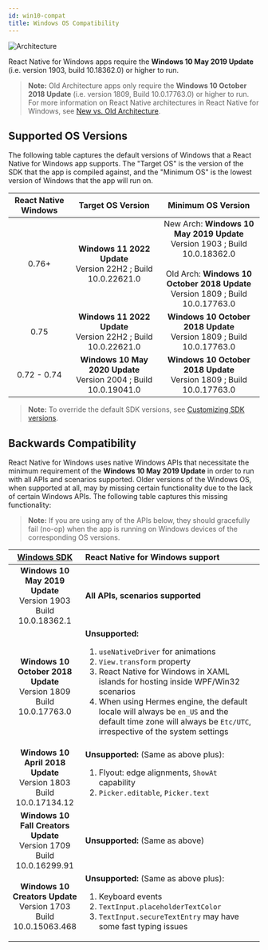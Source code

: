 ```yaml
---
id: win10-compat
title: Windows OS Compatibility
---
```


![Architecture](https://img.shields.io/badge/architecture-new_&_old-green)

React Native for Windows apps require the **Windows 10 May 2019 Update** (i.e. version 1903, build 10.18362.0) or higher to run.

> **Note:** Old Architecture apps only require the **Windows 10 October 2018 Update** (i.e. version 1809, Build 10.0.17763.0) or higher to run. For more information on React Native architectures in React Native for Windows, see [New vs. Old Architecture](new-architecture.md).

## Supported OS Versions

The following table captures the default versions of Windows that a React Native for Windows app supports. The "Target OS" is the version of the SDK that the app is compiled against, and the "Minimum OS" is the lowest version of Windows that the app will run on.

| React Native Windows | Target OS Version | Minimum OS Version |
| :--: | :-: | :-: |
| 0.76+ | **Windows 11 2022 Update**<br>Version 22H2 ; Build 10.0.22621.0 | New Arch: **Windows 10 May 2019 Update**<br>Version 1903 ; Build 10.0.18362.0<br><br>Old Arch: **Windows 10 October 2018 Update**<br>Version 1809 ; Build 10.0.17763.0 |
| 0.75 | **Windows 11 2022 Update**<br>Version 22H2 ; Build 10.0.22621.0 | **Windows 10 October 2018 Update**<br>Version 1809 ; Build 10.0.17763.0 |
| 0.72 - 0.74 | **Windows 10 May 2020 Update**<br>Version 2004 ; Build 10.0.19041.0 | **Windows 10 October 2018 Update**<br>Version 1809 ; Build 10.0.17763.0 |

> **Note:** To override the default SDK versions, see [Customizing SDK versions](customizing-SDK-versions.md).

## Backwards Compatibility

React Native for Windows uses native Windows APIs that necessitate the minimum requirement of the **Windows 10 May 2019 Update** in order to run with all APIs and scenarios supported. Older versions of the Windows OS, when supported at all, may by missing certain functionality due to the lack of certain Windows APIs. The following table captures this missing functionality:

> **Note:** If you are using any of the APIs below, they should gracefully fail (no-op) when the app is running on Windows devices of the corresponding OS versions.

| [Windows SDK](https://developer.microsoft.com/en-us/windows/downloads/sdk-archive) | React Native for Windows support |
| :-----------------------------------------------------------------------------------: | :----- |
| **Windows 10<br>May 2019 Update**<br>Version 1903<br>Build 10.0.18362.1 | **All APIs, scenarios supported** |
| **Windows 10<br>October 2018 Update**<br>Version 1809<br>Build 10.0.17763.0 | **Unsupported:** <ol><li>`useNativeDriver` for animations</li><li>`View.transform` property</li><li>React Native for Windows in XAML islands for hosting inside WPF/Win32 scenarios</li><li>When using Hermes engine, the default locale will always be `en_US` and the default time zone will always be `Etc/UTC`, irrespective of the system settings </li></ol> |
| **Windows 10<br>April 2018 Update**<br>Version 1803<br>Build 10.0.17134.12 | **Unsupported:** (Same as above plus): <ol><li>Flyout: edge alignments, `ShowAt` capability</li><li>`Picker.editable`, `Picker.text`</li></ol> |
| **Windows 10<br>Fall Creators Update**<br>Version 1709<br>Build 10.0.16299.91 | **Unsupported:** (Same as above) |
| **Windows 10<br>Creators Update**<br>Version 1703<br>Build 10.0.15063.468 | **Unsupported:** (Same as above plus): <ol><li>Keyboard events</li><li>`TextInput.placeholderTextColor`</li><li>`TextInput.secureTextEntry` may have some fast typing issues</li></ol> |
